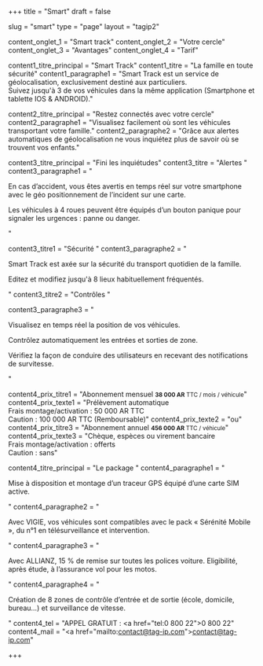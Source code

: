 +++
title = "Smart"
draft = false

slug = "smart"
type = "page"
layout = "tagip2"

content_onglet_1 = "Smart track"
content_onglet_2 = "Votre cercle"
content_onglet_3 = "Avantages"
content_onglet_4 = "Tarif"


content1_titre_principal = "Smart Track"
content1_titre = "La famille en toute sécurité"
content1_paragraphe1 = "Smart Track est un service de géolocalisation, exclusivement destiné aux particuliers.<br/> Suivez jusqu'à 3 de vos véhicules dans la même application (Smartphone et tablette IOS & ANDROID)."

content2_titre_principal = "Restez connectés avec votre cercle"
content2_paragraphe1 = "Visualisez facilement où sont les véhicules transportant votre famille."
content2_paragraphe2 = "Grâce aux alertes automatiques de géolocalisation ne vous inquiétez plus de savoir où se trouvent vos enfants."

content3_titre_principal = "Fini les inquiétudes"
content3_titre = "Alertes "
content3_paragraphe1 = "<p>En cas d’accident, vous êtes avertis en temps réel sur votre smartphone avec le géo positionnement de l’incident sur une carte.</p><p>Les véhicules à 4 roues peuvent être équipés d’un bouton panique pour signaler les urgences : panne ou danger.</p>"

content3_titre1 = "Sécurité "
content3_paragraphe2 = "<p>Smart Track est axée sur la sécurité du transport quotidien de la famille.</p><p>Editez et modifiez jusqu'à 8 lieux habituellement fréquentés.</p>"
content3_titre2 = "Contrôles "

content3_paragraphe3 = "<p>Visualisez en temps réel la position de vos véhicules.</p><p>Contrôlez automatiquement les entrées et sorties de zone.</p><p>Vérifiez la façon de conduire des utilisateurs en recevant des notifications de survitesse.</p>"

content4_prix_titre1 = "Abonnement mensuel <small><strong>38 000 AR</strong> TTC / mois / véhicule</small>"
content4_prix_texte1 = "Prélèvement automatique <br/>Frais montage/activation : 50 000 AR TTC <br/>Caution : 100 000 AR TTC (Remboursable)"
content4_prix_texte2 = "ou"
content4_prix_titre3 = "Abonnement annuel <small><strong>456 000 AR</strong> TTC / véhicule</small>"
content4_prix_texte3 = "Chèque, espèces ou virement bancaire <br/>Frais montage/activation : offerts <br/>Caution : sans"

content4_titre_principal = "Le package "
content4_paragraphe1 = "<p>Mise à disposition et montage d’un traceur GPS équipé d’une carte SIM active.</p>"
content4_paragraphe2 = "<p>Avec VIGIE, vos véhicules sont compatibles avec le pack « Sérénité Mobile », du n°1 en télésurveillance et intervention.</p>"
content4_paragraphe3 = "<p>Avec ALLIANZ, 15 % de remise sur toutes les polices voiture. Eligibilité, après étude, à l’assurance vol pour les motos.</p>"
content4_paragraphe4 = "<p>Création de 8 zones de contrôle d’entrée et de sortie (école, domicile, bureau…) et surveillance de vitesse.</p>"
content4_tel = "APPEL GRATUIT : <a href=\"tel:0 800 22\">0 800 22</a>"
content4_mail = "<a href=\"mailto:contact@tag-ip.com\">contact@tag-ip.com</a>"

+++